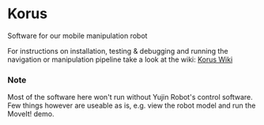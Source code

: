 # Korus

Software for our mobile manipulation robot

For instructions on installation, testing & debugging and running the navigation or manipulation pipeline take a look at the wiki:
[Korus Wiki](https://github.com/yujinrobot/korus/wiki)

### Note

Most of the software here won't run without Yujin Robot's control software.
Few things however are useable as is, e.g. view the robot model and run the MoveIt! demo.
